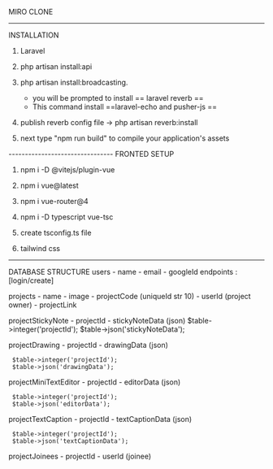 
MIRO CLONE


______________________________________
INSTALLATION

1. Laravel

2. php artisan install:api

3. php artisan install:broadcasting. 

	- you will be prompted to install == laravel reverb ==
	- This command install  ==laravel-echo and pusher-js ==

4. publish  reverb config file -> php artisan reverb:install

5. next type "npm run build" to compile your application's assets

--------------------------------  FRONTED SETUP

1. npm i -D @vitejs/plugin-vue

1. npm i vue@latest

2. npm i vue-router@4

3. npm i -D typescript vue-tsc 

4. create tsconfig.ts file

4. tailwind css

---------------------------------------------------------------


DATABASE STRUCTURE 
users 
	- name
	- email
	- googleId
	  endpoints : [login/create]


projects
	- name
	- image
	- projectCode (uniqueId str 10)
	- userId (project owner)
	- projectLink



projectStickyNote
	- projectId
	- stickyNoteData (json)
	 $table->integer('projectId');
     $table->json('stickyNoteData');
	
projectDrawing
	- projectId
	- drawingData (json)

	 $table->integer('projectId');
     $table->json('drawingData');

	
projectMiniTextEditor
	- projectId
	- editorData (json)

	 $table->integer('projectId');
     $table->json('editorData');

projectTextCaption
	- projectId
	- textCaptionData (json)

	 $table->integer('projectId');
     $table->json('textCaptionData');

projectJoinees
	- projectId
	- userId (joinee)



